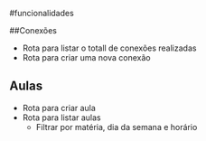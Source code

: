 #funcionalidades

##Conexões

- Rota para listar o totall de conexões realizadas
- Rota para criar uma nova conexão

## Aulas

- Rota para criar aula
- Rota para listar aulas
  - Filtrar por matéria, dia da semana e horário